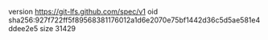 version https://git-lfs.github.com/spec/v1
oid sha256:927f722ff5f89568381176012a1d6e2070e75bf1442d36c5d5ae581e4ddee2e5
size 31429
